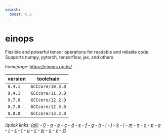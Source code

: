 ```yaml
---
search:
  boost: 0.5
---
```

# einops

Flexible and powerful tensor operations for readable and reliable code. Supports numpy, pytorch, tensorflow, jax, and others.

*homepage*: <https://einops.rocks/>

version | toolchain
--------|----------
``0.4.1`` | ``GCCcore/10.3.0``
``0.4.1`` | ``GCCcore/11.3.0``
``0.7.0`` | ``GCCcore/12.2.0``
``0.7.0`` | ``GCCcore/12.3.0``
``0.8.0`` | ``GCCcore/13.2.0``


*(quick links: [(all)](../index.md) - [0](../0/index.md) - [a](../a/index.md) - [b](../b/index.md) - [c](../c/index.md) - [d](../d/index.md) - [e](../e/index.md) - [f](../f/index.md) - [g](../g/index.md) - [h](../h/index.md) - [i](../i/index.md) - [j](../j/index.md) - [k](../k/index.md) - [l](../l/index.md) - [m](../m/index.md) - [n](../n/index.md) - [o](../o/index.md) - [p](../p/index.md) - [q](../q/index.md) - [r](../r/index.md) - [s](../s/index.md) - [t](../t/index.md) - [u](../u/index.md) - [v](../v/index.md) - [w](../w/index.md) - [x](../x/index.md) - [y](../y/index.md) - [z](../z/index.md))*

